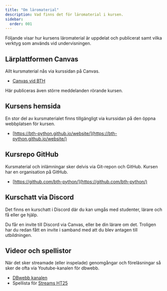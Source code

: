 ```yaml
---
title: "Om läromaterial"
description: Vad finns det för läromaterial i kursen.
sidebar:
  order: 001
---
```


Följande visar hur kursens läromaterial är uppdelat och publicerat samt vilka verktyg som används vid undervisningen.

## Lärplattformen Canvas

Allt kursmaterial nås via kurssidan på Canvas.

- [Canvas vid BTH](https://bth.se/canvas)

Här publiceras även större meddelanden rörande kursen.

## Kursens hemsida

En stor del av kursmaterialet finns tillgängligt via kurssidan på den öppna webbplatsen för kursen.

- [https://bth-python.github.io/website/](https://bth-python.github.io/website/)

## Kursrepo GitHub

Kursmaterial och inlämningar sker delvis via Git-repon och GitHub. Kursen har en organisation på GitHub.

- [https://github.com/bth-python/](https://github.com/bth-python/)

## Kurschatt via Discord

Det finns en kurschatt i Discord där du kan umgås med studenter, lärare och få eller ge hjälp.

Du får en invite till Discord via Canvas, eller be din lärare om det. Troligen har du redan fått en invite i samband med att du blev antagen till utbildningen.

## Videor och spellistor

När det sker streamade (eller inspelade) genomgångar och föreläsningar så sker de ofta via Youtube-kanalen för dbwebb.

- [DBwebb kanalen](https://www.youtube.com/c/DbwebbSe)
- Spellista för [Streams HT25](https://www.youtube.com/playlist?list=PLKtP9l5q3ce_6V-NBdaXB927GdpMQdCMt)
